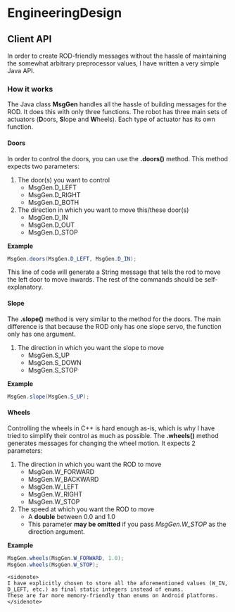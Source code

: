 # EngineeringDesign
## Client API

In order to create ROD-friendly messages without the hassle of maintaining the somewhat arbitrary preprocessor values, I have written a very simple Java API.

### How it works
The Java class **MsgGen** handles all the hassle of building messages for the ROD. It does this with only three functions.
The robot has three main sets of actuators (**D**oors, **S**lope and **W**heels). Each type of actuator has its own function.

#### Doors
In order to control the doors, you can use the **.doors()** method.
This method expects two parameters: 
1. The door(s) you want to control
    * MsgGen.D_LEFT
    * MsgGen.D_RIGHT
    * MsgGen.D_BOTH
2. The direction in which you want to move this/these door(s)
    * MsgGen.D_IN
    * MsgGen.D_OUT
    * MsgGen.D_STOP

**Example**
```java
MsgGen.doors(MsgGen.D_LEFT, MsgGen.D_IN);
```
This line of code will generate a String message that tells the rod to move the left door to move inwards. The rest of the commands should be self-explanatory.

#### Slope
The **.slope()** method is very similar to the method for the doors. The main difference is that because the ROD only has one slope servo, the function only has one argument.

1. The direction in which you want the slope to move
    * MsgGen.S_UP
    * MsgGen.S_DOWN
    * MsgGen.S_STOP

**Example**
```java
MsgGen.slope(MsgGen.S_UP);
```

#### Wheels
Controlling the wheels in C++ is hard enough as-is, which is why I have tried to simplify their control as much as possible.
The **.wheels()** method generates messages for changing the wheel motion. It expects 2 parameters:

1. The direction in which you want the ROD to move
    * MsgGen.W_FORWARD
    * MsgGen.W_BACKWARD
    * MsgGen.W_LEFT
    * MsgGen.W_RIGHT
    * MsgGen.W_STOP
2. The speed at which you want the ROD to move
    * A **double** between 0.0 and 1.0
    * This parameter **may be omitted** if you pass *MsgGen.W_STOP* as the direction argument.

**Example**
```java
MsgGen.wheels(MsgGen.W_FORWARD, 1.0);
MsgGen.wheels(MsgGen.W_STOP);
```

```
<sidenote>
I have explicitly chosen to store all the aforementioned values (W_IN, D_LEFT, etc.) as final static integers instead of enums. 
These are far more memory-friendly than enums on Android platforms.
</sidenote>
```



